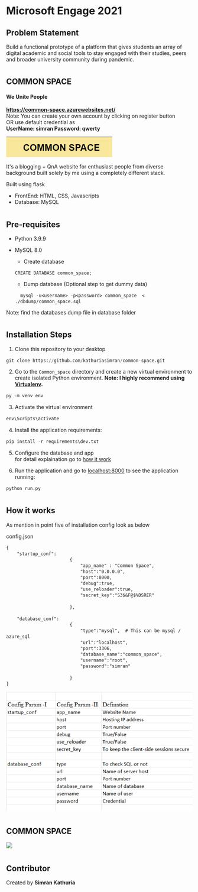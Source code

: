# Microsoft Engage 2021

## Problem Statement  
Build a functional prototype of a platform that gives students an array of digital academic and social tools to stay engaged with their studies, peers and broader university community during pandemic.

#
## COMMON SPACE
#### <b> We Unite People </b>

<b> https://common-space.azurewebsites.net/ </b>
<br>Note: You can create your own account by clicking on register button <br>
    OR use default credential as <br>
    <b>UserName: simran    Password: qwerty </b> <br>

 <img src="images/logo.png" /> 

 

It's a blogging + QnA website for enthusiast people from diverse background built solely by me using a completely different stack.

Built using flask 
* FrontEnd: HTML, CSS, Javascripts
* Database: MySQL
#
## Pre-requisites
* Python 3.9.9
* MySQL 8.0

  * Create database
  ``` mysql
  CREATE DATABASE common_space;
  ```
  * Dump database (Optional step to get dummy data)
  ```mysql
    mysql -u<username> -p<password> common_space  < ./dbdump/common_space.sql
  ```
Note: find the databases dump file in database folder

#
## Installation Steps
1. Clone this repository to your desktop
``` python 
git clone https://github.com/kathuriasimran/common-space.git
```
2. Go to the ```Common_space``` directory and create a new virtual environment to create isolated Python environment.
**Note: I highly recommend using [Virtualenv](https://virtualenv.pypa.io/en/latest/).**
``` python 
py -m venv env
```

3. Activate the virtual environment
``` python 
env\Scripts\activate
```

4. Install the application requirements:
```python
pip install -r requirements\dev.txt
```
5. Configure the database and app  
for detail explaination go to <a href="#How it works">how it work</a> 

6. Run the application and go to [localhost:8000](http://127.0.0.1:8000/) to see the application running:
```python
python run.py
```
#
## How it works

As mention in point five of installation config look as below 

config.json 
```
{
    "startup_conf":
                        {
                            "app_name" : "Common Space",
                            "host":"0.0.0.0",
                            "port":8000,
                            "debug":true,
                            "use_reloader":true,
                            "secret_key":"S3$&F@$%DSRER"

                        },

    "database_conf":   
                        {
                            "type":"mysql",  # This can be mysql / azure_sql 
                            "url":"localhost",
                            "port":3306,
                            "database_name":"common_space",
                            "username":"root",
                            "password":"simran"

                        }
}
```
![Alt text](images/config.png?raw=true "Config Parameters")




 

#

## COMMON SPACE
<img src="images/New video.gif" />


# 

## Contributor 
Created by <b>Simran Kathuria</b>
